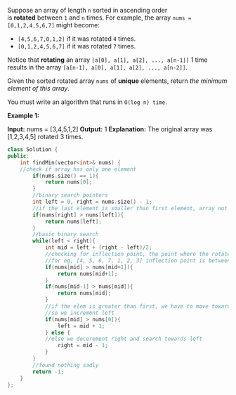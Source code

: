 Suppose an array of length `n` sorted in ascending order is **rotated** between `1` and `n` times. For example, the array `nums = [0,1,2,4,5,6,7]` might become:

- `[4,5,6,7,0,1,2]` if it was rotated `4` times.
- `[0,1,2,4,5,6,7]` if it was rotated `7` times.

Notice that **rotating** an array `[a[0], a[1], a[2], ..., a[n-1]]` 1 time results in the array `[a[n-1], a[0], a[1], a[2], ..., a[n-2]]`.

Given the sorted rotated array `nums` of **unique** elements, return _the minimum element of this array_.

You must write an algorithm that runs in `O(log n) time`.

**Example 1:**

**Input:** nums = [3,4,5,1,2]
**Output:** 1
**Explanation:** The original array was [1,2,3,4,5] rotated 3 times.

```cpp
class Solution {
public:
    int findMin(vector<int>& nums) {
    //check if array has only one element
        if(nums.size() == 1){
            return nums[0];
        }
        //binary search pointers
        int left = 0, right = nums.size() - 1;
        //if the last element is smaller than first element, array not rotated so return first elem
        if(nums[right] > nums[left]){
            return nums[left];
        }
        //basic binary search
        while(left < right){
            int mid = left + (right - left)/2;
            //checking for inflection point, the point where the rotated array starts
            //for eg, [4, 5, 6, 7, 1, 2, 3] inflection point is between 7 and 1
            if(nums[mid] > nums[mid+1]){
                return nums[mid+1];
            }
            if(nums[mid-1] > nums[mid]){
                return nums[mid];
            }
            //if the elem is greater than first, we have to move towards right
            //so we increment left
            if(nums[mid] > nums[0]){
                left = mid + 1;
            } else {
            //else we decerement right and search towards left
                right = mid - 1;
            }
        }
        //found nothing sadly
        return -1;
    }
};
```